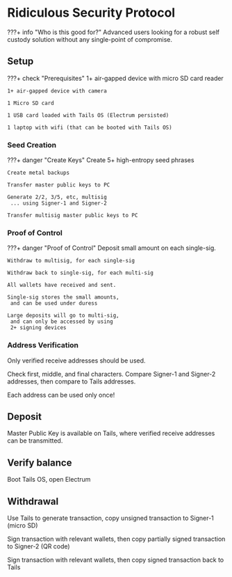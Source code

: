 # Ridiculous Security Protocol

???+ info "Who is this good for?"
    Advanced users looking for a
    robust self custody solution
    without any single-point of compromise.


## Setup

???+ check "Prerequisites"
    1+ air-gapped device with micro SD card reader

    1+ air-gapped device with camera

    1 Micro SD card

    1 USB card loaded with Tails OS (Electrum persisted)
    
    1 laptop with wifi (that can be booted with Tails OS)



### Seed Creation

???+ danger "Create Keys"
    Create 5+ high-entropy seed phrases
    
    Create metal backups
    
    Transfer master public keys to PC
    
    Generate 2/2, 3/5, etc, multisig
     ... using Signer-1 and Signer-2
    
    Transfer multisig master public keys to PC


### Proof of Control

???+ danger "Proof of Control"
    Deposit small amount on each single-sig.
    
    Withdraw to multisig, for each single-sig 
    
    Withdraw back to single-sig, for each multi-sig
    
    All wallets have received and sent.
    
    Single-sig stores the small amounts, 
     and can be used under duress 
    
    Large deposits will go to multi-sig,
     and can only be accessed by using
     2+ signing devices



### Address Verification

Only verified receive addresses should be used.

Check first, middle, and final characters.
Compare Signer-1 and Signer-2 addresses, then
 compare to Tails addresses.

Each address can be used only once!




## Deposit 

Master Public Key is available on Tails,
 where verified receive addresses can be 
 transmitted.




## Verify balance

Boot Tails OS, open Electrum



## Withdrawal 

Use Tails to generate transaction, 
 copy unsigned transaction to Signer-1 (micro SD)

Sign transaction with relevant wallets,
 then copy partially signed transaction
 to Signer-2 (QR code)

Sign transaction with relevant wallets,
 then copy signed transaction back to Tails






